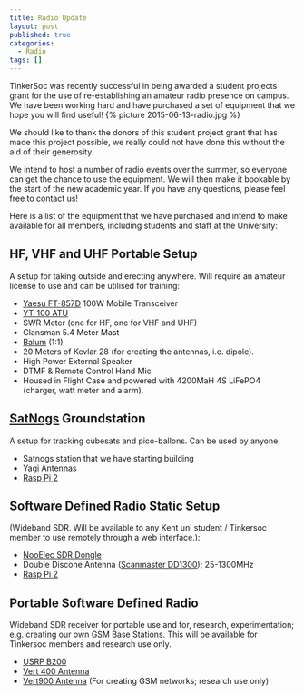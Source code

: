 ```yaml
---
title: Radio Update
layout: post
published: true
categories:
  - Radio
tags: []
---
```

TinkerSoc was recently successful in being awarded a student projects grant for the use of re-establishing an amateur radio presence on campus. We have been working hard and have purchased a set of equipment that we hope you will find useful!
{% picture 2015-06-13-radio.jpg %}


We should like to thank the donors of this student project grant that has made this project possible, we really could not have done this without the aid of their generosity.

We intend to host a number of radio events over the summer, so everyone can get the chance to use the equipment. We will then make it bookable by the start of the new academic year. If you have any questions, please feel free to contact us!

Here is a list of the equipment that we have purchased and intend to make available for all members, including students and staff at the University:

## HF, VHF and UHF Portable Setup ##

A setup for taking outside and erecting anywhere. Will require an amateur license to use and can be utilised for training:

- [Yaesu FT-857D](http://www.yaesu.com/indexVS.cfm?cmd=DisplayProducts&ProdCatID=102&encProdID=8CBB7C4BDBAF40129AD4253A4987523C) 100W Mobile Transceiver
- [YT-100 ATU](http://www.ldgelectronics.com/c/252/products/18/52/1)
- SWR Meter (one for HF, one for VHF and UHF)
- Clansman 5.4 Meter Mast
- [Balum](https://en.wikipedia.org/wiki/Balun) (1:1)
- 20 Meters of Kevlar 28 (for creating the antennas, i.e. dipole).
- High Power External Speaker
- DTMF & Remote Control Hand Mic
- Housed in Flight Case and powered with 4200MaH 4S LiFePO4 (charger, watt meter and alarm).

## [SatNogs](https://satnogs.org/) Groundstation ##

A setup for tracking cubesats and pico-ballons. Can be used by anyone:

- Satnogs station that we have starting building
- Yagi Antennas
- [Rasp Pi 2](https://www.raspberrypi.org/products/raspberry-pi-2-model-b/)

## Software Defined Radio Static Setup ##

(Wideband SDR. Will be available to any Kent uni student / Tinkersoc member to use remotely through a web interface.):

- [NooElec SDR Dongle](http://www.nooelec.com/store/sdr/nesdr-mini2-rtl2832u-r820t2.html)
- Double Discone Antenna ([Scanmaster DD1300](http://www.nevadaradio.co.uk/radio-scanners/scanner-antennas/scanner-base-antennas/scanmaster-dd1300)); 25-1300MHz
- [Rasp Pi 2](https://www.raspberrypi.org/products/raspberry-pi-2-model-b/)

## Portable Software Defined Radio ##

Wideband SDR receiver for portable use and for, research, experimentation; e.g. creating our own GSM Base Stations. This will be available for Tinkersoc members and research use only.

- [USRP B200](http://www.ettus.com/product/details/UB200-KIT)
- [Vert 400 Antenna](http://www.ettus.com/product/details/VERT400)
- [Vert900 Antenna](http://www.ettus.com/product/details/VERT900) (For creating GSM networks; research use only)

